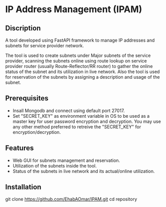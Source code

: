 # IP Address Management (IPAM)


## Discription
A tool developed using FastAPI framework to manage IP addresses and subnets for service provider network.

The tool is used to create subnets under Major subnets of the service provider, scanning the subnets online using route lookup on service provider router (usually Route-Reflector/RR router) to gather the online status of the subnet and its utilization in live network.
Also the tool is used for reservation of the subnets by assigning a description and usage of the subnet.


## Prerequisites
- Insall Mongodb and connect using default port 27017.
- Set "SECRET_KEY" as environment variable in OS to be used as a master key for user password encryption and decryption. You may use any other method preferred to retreive the "SECRET_KEY" for encryption/decryption.


## Features
- Web GUI for subnets management and reservation.
- Utilization of the subnets inside the tool.
- Status of the subnets in live network and its actual/online utilization.




## Installation
git clone https://github.com/EhabAOmar/IPAM.git
cd repository
